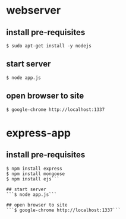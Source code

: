 # webserver

## install pre-requisites
```$ sudo apt-get install -y nodejs```

## start server
```$ node app.js```

## open browser to site
```$ google-chrome http://localhost:1337```


# express-app

## install pre-requisites
```$ sudo apt-get install -y nodejs npm
$ npm install express
$ npm install mongoose
$ npm install ejs```

## start server                 
```$ node app.js```

## open browser to site
```$ google-chrome http://localhost:1337```
